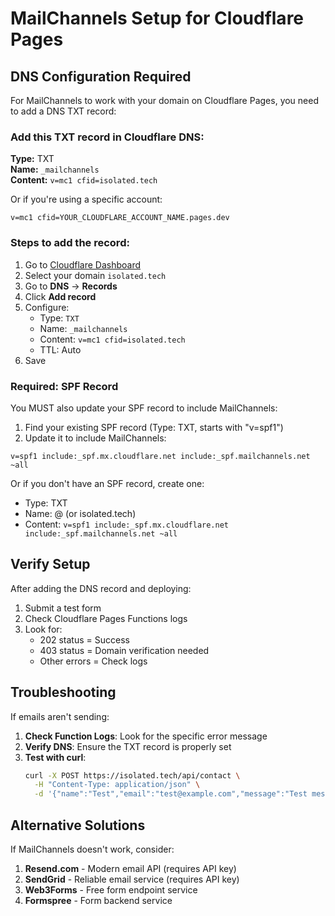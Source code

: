 # MailChannels Setup for Cloudflare Pages

## DNS Configuration Required

For MailChannels to work with your domain on Cloudflare Pages, you need to add a DNS TXT record:

### Add this TXT record in Cloudflare DNS:

**Type:** TXT  
**Name:** `_mailchannels`  
**Content:** `v=mc1 cfid=isolated.tech`

Or if you're using a specific account:
```
v=mc1 cfid=YOUR_CLOUDFLARE_ACCOUNT_NAME.pages.dev
```

### Steps to add the record:

1. Go to [Cloudflare Dashboard](https://dash.cloudflare.com)
2. Select your domain `isolated.tech`
3. Go to **DNS** → **Records**
4. Click **Add record**
5. Configure:
   - Type: `TXT`
   - Name: `_mailchannels`
   - Content: `v=mc1 cfid=isolated.tech`
   - TTL: Auto
6. Save

### Required: SPF Record

You MUST also update your SPF record to include MailChannels:

1. Find your existing SPF record (Type: TXT, starts with "v=spf1")
2. Update it to include MailChannels:
```
v=spf1 include:_spf.mx.cloudflare.net include:_spf.mailchannels.net ~all
```

Or if you don't have an SPF record, create one:
- Type: TXT
- Name: @ (or isolated.tech)
- Content: `v=spf1 include:_spf.mx.cloudflare.net include:_spf.mailchannels.net ~all`

## Verify Setup

After adding the DNS record and deploying:

1. Submit a test form
2. Check Cloudflare Pages Functions logs
3. Look for:
   - 202 status = Success
   - 403 status = Domain verification needed
   - Other errors = Check logs

## Troubleshooting

If emails aren't sending:

1. **Check Function Logs**: Look for the specific error message
2. **Verify DNS**: Ensure the TXT record is properly set
3. **Test with curl**:
   ```bash
   curl -X POST https://isolated.tech/api/contact \
     -H "Content-Type: application/json" \
     -d '{"name":"Test","email":"test@example.com","message":"Test message"}'
   ```

## Alternative Solutions

If MailChannels doesn't work, consider:

1. **Resend.com** - Modern email API (requires API key)
2. **SendGrid** - Reliable email service (requires API key)
3. **Web3Forms** - Free form endpoint service
4. **Formspree** - Form backend service